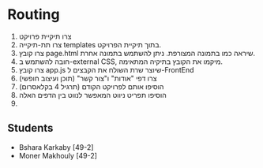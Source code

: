 
# Routing‏

1. צרו תיקיית פרויקט
2. צרו תת-תיקייה templates בתוך תיקיית הפרויקט.
3. צרו קובץ page.html שיראה כמו בתמונה המצורפת. ניתן להשתמש בתמונה אחרת.
4. חובה להשתמש ב-external CSS, מיקמו את הקובץ בתיקיה המתאימה.
5. צרו קובץ app.js שיוצר שרת השולח את הקבצים ל-FrontEnd
6. צרו דפי "אודות" ו"צור קשר" (תוכן ועיצוב חופשי)
7. הוסיפו אותם לפרויקט הקודם (תרגיל 4 בקלאסרום)
8. הוסיפו תפריט ניווט המאפשר לנווט בין הדפים האלה
9. 
## Students
- Bshara Karkaby [49-2]
- Moner Makhouly [49-2]
